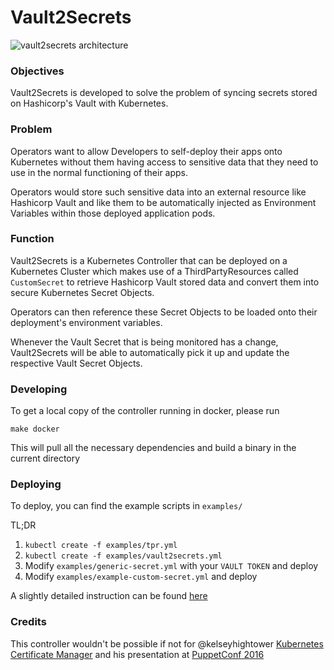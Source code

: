 # Vault2Secrets

![vault2secrets architecture](https://cloud.githubusercontent.com/assets/68039/25882064/5712396c-3573-11e7-8e62-7c9a8c46290b.png)

### Objectives

Vault2Secrets is developed to solve the problem of syncing secrets stored on Hashicorp's Vault with Kubernetes.

### Problem

Operators want to allow Developers to self-deploy their apps onto Kubernetes without them having access to sensitive data that they need to use in the normal functioning of their apps.

Operators would store such sensitive data into an external resource like Hashicorp Vault and like them to be automatically injected as Environment Variables within those deployed application pods.

### Function

Vault2Secrets is a Kubernetes Controller that can be deployed on a Kubernetes Cluster which makes use of a ThirdPartyResources called `CustomSecret` to retrieve Hashicorp Vault stored data and convert them into secure Kubernetes Secret Objects.

Operators can then reference these Secret Objects to be loaded onto their deployment's environment variables.

Whenever the Vault Secret that is being monitored has a change, Vault2Secrets will be able to automatically pick it up and update the respective Vault Secret Objects.



### Developing

To get a local copy of the controller running in docker, please run

`make docker`

This will pull all the necessary dependencies and build a binary in the current directory

### Deploying

To deploy, you can find the example scripts in `examples/`

TL;DR

1. `kubectl create -f examples/tpr.yml`
2. `kubectl create -f examples/vault2secrets.yml`
3. Modify `examples/generic-secret.yml` with your `VAULT TOKEN` and deploy
4. Modify `examples/example-custom-secret.yml` and deploy

A slightly detailed instruction can be found [here](docs/gettingstarted.md)
### Credits

This controller wouldn't be possible if not for @kelseyhightower [Kubernetes Certificate Manager](https://github.com/kelseyhightower/kube-cert-manager) and his presentation at [PuppetConf 2016](https://www.youtube.com/watch?v=HlAXp0-M6SY)
